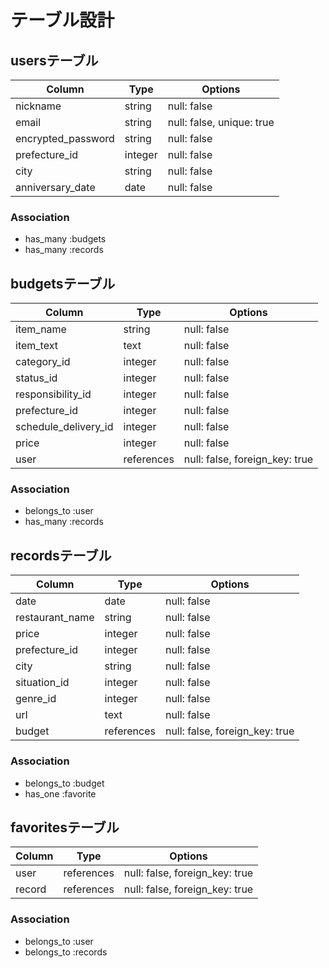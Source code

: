 # テーブル設計

## usersテーブル

| Column             | Type   | Options                   |
| ------------------ | ------ | --------------------------|
| nickname           | string | null: false               |
| email              | string | null: false, unique: true |
| encrypted_password | string | null: false               |
| prefecture_id      | integer| null: false               |
| city               | string | null: false               |
| anniversary_date   | date   | null: false               |


### Association
- has_many :budgets
- has_many :records




## budgetsテーブル

| Column                 | Type       | Options                       |
| ---------------------- | ---------- | ------------------------------|
| item_name              | string     | null: false                   |
| item_text              | text       | null: false                   |
| category_id            | integer    | null: false                   |
| status_id              | integer    | null: false                   |
| responsibility_id      | integer    | null: false                   |
| prefecture_id          | integer    | null: false                   |
| schedule_delivery_id   | integer    | null: false                   |
| price                  | integer    | null: false                   |
| user                   | references | null: false, foreign_key: true|

### Association
- belongs_to :user
- has_many :records




## recordsテーブル

| Column                 | Type       | Options                       |
| ---------------------- | ---------- | ------------------------------|
| date                   | date       | null: false                   |
| restaurant_name        | string     | null: false                   |
| price                  | integer    | null: false                   |
| prefecture_id          | integer    | null: false                   |
| city                   | string     | null: false                   |
| situation_id           | integer    | null: false                   |
| genre_id               | integer    | null: false                   |
| url                    | text       | null: false                   |
| budget                 | references | null: false, foreign_key: true|

### Association
- belongs_to :budget
- has_one :favorite





## favoritesテーブル
| Column             | Type      | Options                       |
| ------------------ | --------- | ------------------------------|
| user               | references| null: false, foreign_key: true|
| record             | references| null: false, foreign_key: true|


### Association
- belongs_to :user
- belongs_to :records
